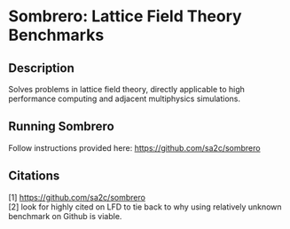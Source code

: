 # Sombrero: Lattice Field Theory Benchmarks
## Description
Solves problems in lattice field theory, directly applicable to high performance
computing and adjacent multiphysics simulations.
## Running Sombrero
Follow instructions provided here:
https://github.com/sa2c/sombrero
## Citations
[1] https://github.com/sa2c/sombrero  
[2] look for highly cited on LFD to tie back to why using relatively unknown
benchmark on Github is viable.
